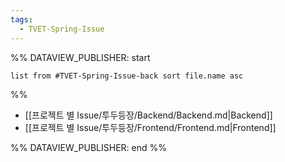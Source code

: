 ```yaml
---
tags:
  - TVET-Spring-Issue
---
```

%% DATAVIEW_PUBLISHER: start
```dataview
list from #TVET-Spring-Issue-back sort file.name asc
```
%%

- [[프로젝트 별 Issue/투두등장/Backend/Backend.md|Backend]]
- [[프로젝트 별 Issue/투두등장/Frontend/Frontend.md|Frontend]]

%% DATAVIEW_PUBLISHER: end %%
